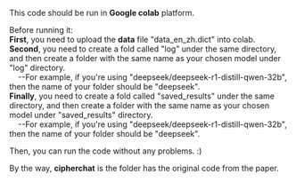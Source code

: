 This code should be run in **Google colab** platform.  
  
Before running it:  
**First**, you need to upload the **data** file "data_en_zh.dict" into colab.  
**Second**, you need to create a fold called "log" under the same directory, and then create a folder with the same name as your chosen model under "log" directory.  
&nbsp;&nbsp;&nbsp;&nbsp;--For example, if you're using "deepseek/deepseek-r1-distill-qwen-32b", then the name of your folder should be "deepseek".  
**Finally**, you need to create a fold called "saved_results" under the same directory, and then create a folder with the same name as your chosen model under "saved_results" directory.  
&nbsp;&nbsp;&nbsp;&nbsp;--For example, if you're using "deepseek/deepseek-r1-distill-qwen-32b", then the name of your folder should be "deepseek".  
  
Then, you can run the code without any problems. :)  

By the way, **cipherchat** is the folder has the original code from the paper.

